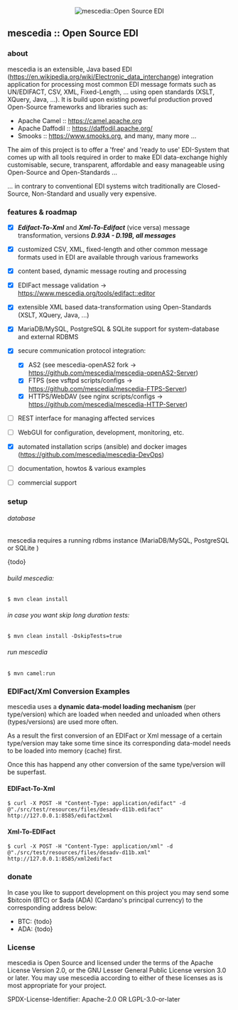 
<p align="center">
<img src="https://www.mescedia.org/img/mescedia-logo.png" alt="mescedia::Open Source EDI" />
</p>

## mescedia :: Open Source EDI

### about

mescedia is an extensible, Java based EDI (https://en.wikipedia.org/wiki/Electronic_data_interchange) 
integration application for processing most common EDI message formats such as UN/EDIFACT, CSV, XML, Fixed-Length, ... 
using open standards (XSLT, XQuery, Java, ...). 
It is build upon existing powerful production proved Open-Source frameworks and libraries such as:
 
- Apache Camel :: https://camel.apache.org
- Apache Daffodil :: https://daffodil.apache.org/
- Smooks :: https://www.smooks.org, and many, many more ...

The aim of this project is to offer a 'free' and 'ready to use' EDI-System that comes up with all tools required in order to make EDI data-exchange highly customisable, secure, transparent, affordable and easy manageable using Open-Source and Open-Standards ...

... in contrary to conventional EDI systems witch traditionally are Closed-Source, Non-Standard and usually very expensive.

### features & roadmap

- [x] **_Edifact-To-Xml_** and **_Xml-To-Edifact_** (vice versa) message transformation, versions **_D.93A - D.19B, all messages_**
- [x] customized CSV, XML, fixed-length and other common message formats used in EDI are available through various frameworks
- [x] content based, dynamic message routing and processing
- [x] EDIFact message validation -> https://www.mescedia.org/tools/edifact::editor
- [x] extensible XML based data-transformation using Open-Standards (XSLT, XQuery, Java, ...) 
- [x] MariaDB/MySQL, PostgreSQL & SQLite support for system-database and external RDBMS
- [x] secure communication protocol integration:
  - [x] AS2 (see mescedia-openAS2 fork -> https://github.com/mescedia/mescedia-openAS2-Server) 
  - [x] FTPS (see vsftpd scripts/configs -> https://github.com/mescedia/mescedia-FTPS-Server)
  - [x] HTTPS/WebDAV (see nginx scripts/configs -> https://github.com/mescedia/mescedia-HTTP-Server)  
- [ ] REST interface for managing affected services
- [ ] WebGUI for configuration, development, monitoring,  etc.
- [x] automated installation scrips (ansible) and docker images (https://github.com/mescedia/mescedia-DevOps)
- [ ] documentation, howtos & various examples
- [ ] commercial support
    

### setup

###### database

mescedia requires a running rdbms instance (MariaDB/MySQL, PostgreSQL or SQLite )

{todo}

###### build mescedia:

	$ mvn clean install 

###### in case you want skip long duration tests:

	$ mvn clean install -DskipTests=true

###### run mescedia

	$ mvn camel:run

### EDIFact/Xml Conversion Examples 

mescedia uses a **dynamic data-model loading mechanism** (per type/version) which are loaded when needed and unloaded when others (types/versions) are used more often.

As a result the first conversion of an EDIFact or Xml message of  a certain type/version may take some time since its corresponding data-model needs to be loaded into memory (cache) first.

Once this has happend any other conversion of the same type/version will be superfast.

#### EDIFact-To-Xml

    $ curl -X POST -H "Content-Type: application/edifact" -d @"./src/test/resources/files/desadv-d11b.edifact" http://127.0.0.1:8585/edifact2xml

#### Xml-To-EDIFact

    $ curl -X POST -H "Content-Type: application/xml" -d @"./src/test/resources/files/desadv-d11b.xml" http://127.0.0.1:8585/xml2edifact    

### donate
 
In case you like to support development on this project you may send some $bitcoin (BTC) or $ada (ADA) (Cardano's principal currency) to the corresponding address below:
 - BTC: {todo}
 - ADA: {todo}

### License

mescedia is Open Source and licensed under the terms of the Apache License Version 2.0, or the GNU Lesser General Public License version 3.0 or later. You may use mescedia according to either of these licenses as is most appropriate for your project.

SPDX-License-Identifier: Apache-2.0 OR LGPL-3.0-or-later
